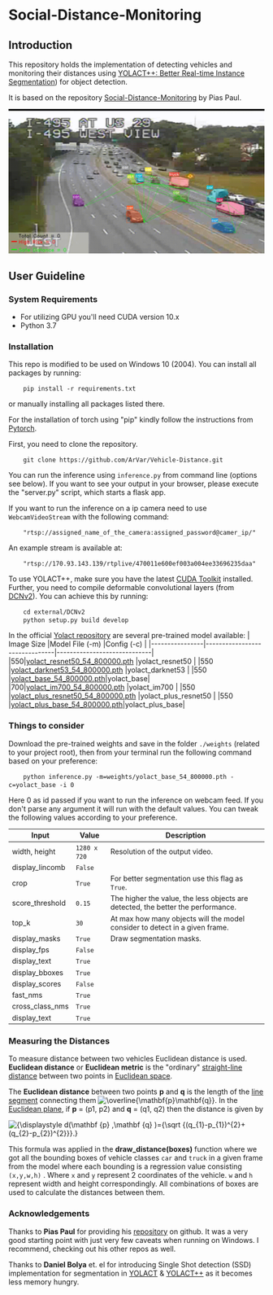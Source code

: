 # Social-Distance-Monitoring

## Introduction

This repository holds the implementation of detecting vehicles and monitoring their distances using  [YOLACT++: Better Real-time Instance Segmentation](https://arxiv.org/abs/1912.06218)) for object detection.

It is based on the repository [Social-Distance-Monitoring](https://github.com/paul-pias/Social-Distance-Monitoring) by Pias Paul.

![image info](./data/output.gif)

## User Guideline

### System Requirements

- For utilizing GPU you'll need CUDA version 10.x
- Python 3.7

### Installation

This repo is modified to be used on Windows 10 (2004).
You can install all packages by running:

```console
    pip install -r requirements.txt
```

or manually installing all packages listed there.

For the installation of torch using "pip" kindly follow the instructions from [Pytorch](https://pytorch.org/).

First, you need to clone the repository.

```console
    git clone https://github.com/ArVar/Vehicle-Distance.git
```

You can run the inference using `inference.py` from command line (options see below).
If you want to see your output in your browser, please execute the "server.py" script, which starts a flask app.

If you want to run the inference on a ip camera need to use `WebcamVideoStream` with the following command:

```console
    "rtsp://assigned_name_of_the_camera:assigned_password@camer_ip/"
```

An example stream is available at:

```console
    "rtsp://170.93.143.139/rtplive/470011e600ef003a004ee33696235daa"
```

To use YOLACT++, make sure you have the latest [CUDA Toolkit](https://developer.nvidia.com/cuda-toolkit) installed. Further, you need to compile deformable convolutional layers (from [DCNv2](https://github.com/CharlesShang/DCNv2/tree/pytorch_1.0)). You can achieve this by running:

```console
    cd external/DCNv2
    python setup.py build develop
```

In the official [Yolact repository](https://github.com/dbolya/yolact) are several pre-trained model available:
|    Image Size            |Model File (-m)                       |Config (-c)                   |
|----------------|-------------------------------|-----------------------------|
|550|[yolact_resnet50_54_800000.pth](https://drive.google.com/file/d/1yp7ZbbDwvMiFJEq4ptVKTYTI2VeRDXl0/view?usp=sharing)            |yolact_resnet50            |
|550          |[yolact_darknet53_54_800000.pth](https://drive.google.com/file/d/1dukLrTzZQEuhzitGkHaGjphlmRJOjVnP/view?usp=sharing)           |yolact_darknet53            |
|550          |[yolact_base_54_800000.pth](https://drive.google.com/file/d/1UYy3dMapbH1BnmtZU4WH1zbYgOzzHHf_/view?usp=sharing)|yolact_base|
|700|[yolact_im700_54_800000.pth](https://drive.google.com/file/d/1lE4Lz5p25teiXV-6HdTiOJSnS7u7GBzg/view?usp=sharing)            |yolact_im700            |
|550         |[yolact_plus_resnet50_54_800000.pth](https://drive.google.com/file/d/1ZPu1YR2UzGHQD0o1rEqy-j5bmEm3lbyP/view?usp=sharing)            |yolact_plus_resnet50            |
|550          |[yolact_plus_base_54_800000.pth](https://drive.google.com/file/d/15id0Qq5eqRbkD-N3ZjDZXdCvRyIaHpFB/view?usp=sharing)|yolact_plus_base|

### Things to consider

Download the pre-trained weights and save in the folder `./weights` (related to your project root), then from your terminal run the following command based on your preference:

```console
    python inference.py -m=weights/yolact_base_54_800000.pth -c=yolact_base -i 0
```

Here 0 as id passed if you want to run the inference on webcam feed. If you don't parse any argument it will run with the default values. You can tweak the following values according to your preference.

|      Input          |Value                        |Description                         |
|----------------|-------------------------------|-----------------------------|
|width, height      |`1280 x 720`   | Resolution of the output video.
|display_lincomb    |`False`
|crop               |`True`         | For better segmentation use this flag as `True`.
|score_threshold    |`0.15`         | The higher the value, the less objects are detected, the better the performance.
|top_k              |`30`           | At max how many objects will the model consider to detect in a given frame.
|display_masks      |`True`         | Draw segmentation masks.
|display_fps        |`False`        |
|display_text       |`True`
|display_bboxes     |`True`
|display_scores     |`False`
|fast_nms           |`True`
|cross_class_nms    |`True`
|display_text       |`True`

### Measuring the Distances

To measure distance between two vehicles Euclidean distance is used. **Euclidean distance** or **Euclidean metric** is the "ordinary" [straight-line](https://en.wikipedia.org/wiki/Straight_line "Straight line")  [distance](https://en.wikipedia.org/wiki/Distance "Distance") between two points in [Euclidean space](https://en.wikipedia.org/wiki/Euclidean_space "Euclidean space").

The **Euclidean distance** between two points **p** and **q** is the length of the [line segment](https://en.wikipedia.org/wiki/Line_segment "Line segment") connecting them ![\overline{\mathbf{p}\mathbf{q}}](https://wikimedia.org/api/rest_v1/media/math/render/svg/6d397a90d8e00a9fbb6e7eb908cda31009fde6ee).
In the [Euclidean plane](https://en.wikipedia.org/wiki/Euclidean_plane "Euclidean plane"), if **p** = (p1, p2) and **q** = (q1, q2) then the distance is given by

![{\displaystyle d(\mathbf {p} ,\mathbf {q} )={\sqrt {(q_{1}-p_{1})^{2}+(q_{2}-p_{2})^{2}}}.}](https://wikimedia.org/api/rest_v1/media/math/render/svg/4febdae84cbc320c19dd13eac5060a984fd438d8)

This formula was applied in the **draw_distance(boxes)** function where we got all the bounding boxes of vehicle classes `car` and `truck` in a given frame from the model where each bounding is a regression value consisting `(x,y,w,h)` . Where `x` and `y` represent 2 coordinates of the vehicle. `w` and `h` represent width and height correspondingly. All combinations of boxes are used to calculate the distances between them.

### Acknowledgements

Thanks to **Pias Paul** for providing his [repository](https://github.com/paul-pias/Social-Distance-Monitoring) on github. It was a very good starting point with just very few caveats when running on Windows. I recommend, checking out his other repos as well.

Thanks to **Daniel Bolya** et. el for introducing Single Shot detection (SSD) implementation for segmentation in  [YOLACT](https://arxiv.org/abs/1904.02689) & [YOLACT++](https://arxiv.org/abs/1912.06218) as it becomes less memory hungry.
